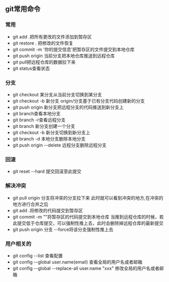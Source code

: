 ## git常用命令
### 常用
- git add .把所有更改的文件添加到暂存区
- git restore . 把修改的文件恢复
- git commit -m '你的提交信息'把暂存区的文件提交到本地仓库
- git push origin 当前分支把本地仓库推送到远程仓库
- git pull把远程仓库的数据拉下来
- git status查看状态
### 分支
- git checkout 某分支从当前分支切换到某分支
- git checkout -b 新分支 origin/分支基于已有分支代码创建新的分支
- git push origin 新分支把远程分支的代码推送到新分支上
- git branch查看本地分支
- git branch -r查看远程分支
- git branch 新分支创建一个分支
- git checkout -b 新分支切换到新分支上
- git branch -d 本地分支删除本地分支
- git push origin --delete 远程分支删除远程分支
### 回滚
- git reset --hard 提交回滚至此提交

### 解决冲突
- git pull origin 分支将冲突的分支拉下来
此时就可以看到冲突的地方,在冲突的地方进行合并之后
- git add .将修改的代码提交到暂存区
- git commit -m ""将暂存区的代码提交到本地仓库
当推到远程仓库的时候，若此提交低于仓库提交，可以强制性推上去，此时会删除掉远程仓库的最新提交
- git push origin 分支 --force将该分支强制性推上去

### 用户相关的
- git config --list 查看配置
- git config --global user.name(email) 查看全局的用户名或者邮箱
- git config --global --replace-all user.name "xxx" 修改全局的用户名或者邮箱
